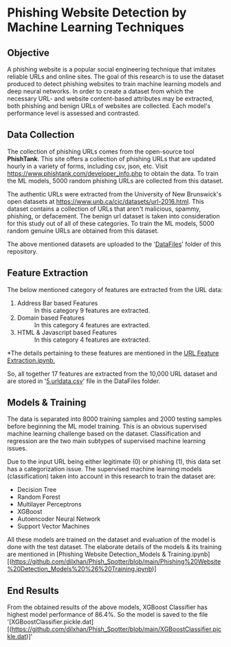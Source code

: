 # Phishing Website Detection by Machine Learning Techniques

## Objective
A phishing website is a popular social engineering technique that imitates reliable URLs and online sites. The goal of this research is to use the dataset produced to detect phishing websites to train machine learning models and deep neural networks. In order to create a dataset from which the necessary URL- and website content-based attributes may be extracted, both phishing and benign URLs of websites are collected. Each model's performance level is assessed and contrasted.

## Data Collection
The collection of phishing URLs comes from the open-source tool **PhishTank**. This site offers a collection of phishing URLs that are updated hourly in a variety of forms, including csv, json, etc. Visit https://www.phishtank.com/developer_info.php to obtain the data. To train the ML models, 5000 random phishing URLs are collected from this dataset.

The authentic URLs were extracted from the University of New Brunswick's open datasets at https://www.unb.ca/cic/datasets/url-2016.html. This dataset contains a collection of URLs that aren't malicious, spammy, phishing, or defacement. The benign url dataset is taken into consideration for this study out of all of these categories. To train the ML models, 5000 random genuine URLs are obtained from this dataset.

The above mentioned datasets are uploaded to the '[DataFiles]([https://github.com/dilxhan/Phish_Spotter/tree/main/DataFiles])' folder of this repository.

## Feature Extraction
The below mentioned category of features are extracted from the URL data:

1.   Address Bar based Features <br>
          &nbsp;&nbsp;&nbsp;&nbsp;&nbsp;&nbsp;&nbsp;&nbsp;&nbsp;&nbsp;In this category 9 features are extracted.
2.   Domain based Features<br>
          &nbsp;&nbsp;&nbsp;&nbsp;&nbsp;&nbsp;&nbsp;&nbsp;&nbsp;&nbsp;In this category 4 features are extracted.
3.   HTML & Javascript based Features<br>
          &nbsp;&nbsp;&nbsp;&nbsp;&nbsp;&nbsp;&nbsp;&nbsp;&nbsp;&nbsp;In this category 4 features are extracted.

*The details pertaining to these features are mentioned in the [URL Feature Extraction.ipynb.]([https://github.com/dilxhan/Phish_Spotter/blob/main/URL%20Feature%20Extraction.ipynb])

So, all together 17 features are extracted from the 10,000 URL dataset and are stored in '[5.urldata.csv]((https://github.com/dilxhan/Phish_Spotter/blob/main/DataFiles/5.urldata.csv))' file in the DataFiles folder.<br>


## Models & Training

The data is separated into 8000 training samples and 2000 testing samples before beginning the ML model training. This is an obvious supervised machine learning challenge based on the dataset. Classification and regression are the two main subtypes of supervised machine learning issues.

Due to the input URL being either legitimate (0) or phishing (1), this data set has a categorization issue. The supervised machine learning models (classification) taken into account in this research to train the dataset are:

* Decision Tree
* Random Forest
* Multilayer Perceptrons
* XGBoost
* Autoencoder Neural Network
* Support Vector Machines

All these models are trained on the dataset and evaluation of the model is done with the test dataset. The elaborate details of the models & its training are mentioned in [Phishing Website Detection_Models & Training.ipynb][(https://github.com/dilxhan/Phish_Spotter/blob/main/Phishing%20Website%20Detection_Models%20%26%20Training.ipynb)]

## End Results
From the obtained results of the above models, XGBoost Classifier has highest model performance of 86.4%. So the model is saved to the file '[XGBoostClassifier.pickle.dat][(https://github.com/dilxhan/Phish_Spotter/blob/main/XGBoostClassifier.pickle.dat)]'

